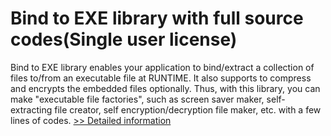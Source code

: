 # Bind to EXE library with full source codes(Single user license)
Bind to EXE library enables your application to bind/extract a collection of files to/from an executable file at RUNTIME. It also supports to compress and encrypts the embedded files optionally. Thus, with this library, you can make "executable file factories", such as screen saver maker, self-extracting file creator, self encryption/decryption file maker, etc. with a few lines of codes.
[>> Detailed information](https://secure.shareit.com/shareit/product.html?productid=301011937&affiliateid=200057808)